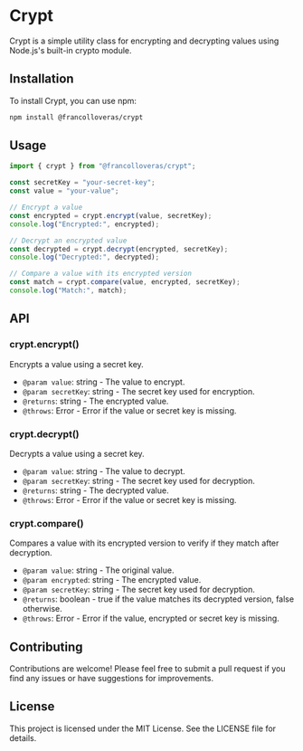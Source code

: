 # Crypt

Crypt is a simple utility class for encrypting and decrypting values using Node.js's built-in crypto module.

## Installation

To install Crypt, you can use npm:

```bash
npm install @francolloveras/crypt
```

## Usage

```typescript
import { crypt } from "@francolloveras/crypt";

const secretKey = "your-secret-key";
const value = "your-value";

// Encrypt a value
const encrypted = crypt.encrypt(value, secretKey);
console.log("Encrypted:", encrypted);

// Decrypt an encrypted value
const decrypted = crypt.decrypt(encrypted, secretKey);
console.log("Decrypted:", decrypted);

// Compare a value with its encrypted version
const match = crypt.compare(value, encrypted, secretKey);
console.log("Match:", match);
```

## API

### crypt.encrypt()

Encrypts a value using a secret key.

- `@param value`: string - The value to encrypt.
- `@param secretKey`: string - The secret key used for encryption.
- `@returns`: string - The encrypted value.
- `@throws`: Error - Error if the value or secret key is missing.

### crypt.decrypt()

Decrypts a value using a secret key.

- `@param value`: string - The value to decrypt.
- `@param secretKey`: string - The secret key used for decryption.
- `@returns`: string - The decrypted value.
- `@throws`: Error - Error if the value or secret key is missing.

### crypt.compare()

Compares a value with its encrypted version to verify if they match after decryption.

- `@param value`: string - The original value.
- `@param encrypted`: string - The encrypted value.
- `@param secretKey`: string - The secret key used for decryption.
- `@returns`: boolean - true if the value matches its decrypted version, false otherwise.
- `@throws`: Error - Error if the value, encrypted or secret key is missing.

## Contributing

Contributions are welcome! Please feel free to submit a pull request if you find any issues or have suggestions for improvements.

## License

This project is licensed under the MIT License. See the LICENSE file for details.
